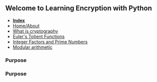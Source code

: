 ## Welcome to Learning Encryption with Python

<nav>
  <ul>
    <li><a href="./index"><strong>Index</strong></a></li>
    <li><a href="./Home">Home/About</a></li>
    <li><a href="./What-is-cryptography">What is cryptography</a></li>
    <li><a href="./Euler's-Totient-Function">Euler's Totient Functions</a></li>
    <li><a href="./Integer-Factors-and-Prime-Numbers">Integer Factors and Prime Numbers</a></li>
    <li><a href="./Modular-arithmetic">Modular arithmetic</a></li>
  </ul>
</nav>

### Purpose

### Purpose


